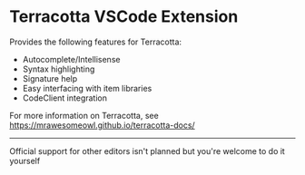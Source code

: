 # Terracotta VSCode Extension
Provides the following features for Terracotta:
- Autocomplete/Intellisense
- Syntax highlighting
- Signature help
- Easy interfacing with item libraries
- CodeClient integration

For more information on Terracotta, see https://mrawesomeowl.github.io/terracotta-docs/

---
Official support for other editors isn't planned but you're welcome to do it yourself
